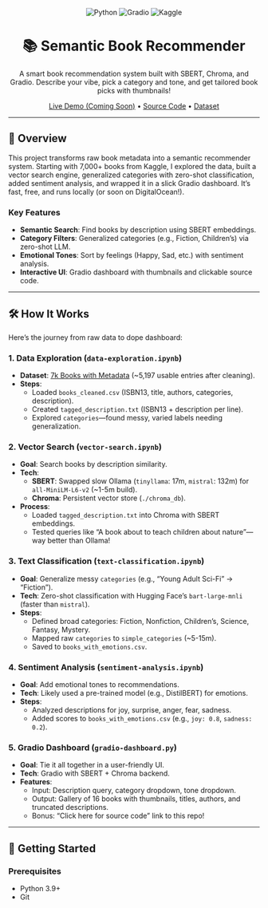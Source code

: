 <p align="center">
  <img src="https://img.shields.io/badge/Python-3.9%2B-blue?style=for-the-badge&logo=python" alt="Python">
  <img src="https://img.shields.io/badge/Gradio-Interactive%20UI-green?style=for-the-badge" alt="Gradio">
  <img src="https://img.shields.io/badge/Dataset-Kaggle-orange?style=for-the-badge" alt="Kaggle">
</p>

<h1 align="center">📚 Semantic Book Recommender</h1>

<p align="center">
  A smart book recommendation system built with SBERT, Chroma, and Gradio. Describe your vibe, pick a category and tone, and get tailored book picks with thumbnails!
</p>

<p align="center">
  <a href="http://your-droplet-ip:7860">Live Demo (Coming Soon)</a> • 
  <a href="https://github.com/iamdanielsuresh/book-recommender">Source Code</a> • 
  <a href="https://www.kaggle.com/datasets/dylanjcastillo/7k-books-with-metadata">Dataset</a>
</p>

---

## 🌟 Overview

This project transforms raw book metadata into a semantic recommender system. Starting with 7,000+ books from Kaggle, I explored the data, built a vector search engine, generalized categories with zero-shot classification, added sentiment analysis, and wrapped it in a slick Gradio dashboard. It’s fast, free, and runs locally (or soon on DigitalOcean!).

### Key Features
- **Semantic Search**: Find books by description using SBERT embeddings.
- **Category Filters**: Generalized categories (e.g., Fiction, Children’s) via zero-shot LLM.
- **Emotional Tones**: Sort by feelings (Happy, Sad, etc.) with sentiment analysis.
- **Interactive UI**: Gradio dashboard with thumbnails and clickable source code.

---

## 🛠️ How It Works

Here’s the journey from raw data to dope dashboard:

### 1. Data Exploration (`data-exploration.ipynb`)
- **Dataset**: [7k Books with Metadata](https://www.kaggle.com/datasets/dylanjcastillo/7k-books-with-metadata) (~5,197 usable entries after cleaning).
- **Steps**:
  - Loaded `books_cleaned.csv` (ISBN13, title, authors, categories, description).
  - Created `tagged_description.txt` (ISBN13 + description per line).
  - Explored `categories`—found messy, varied labels needing generalization.

### 2. Vector Search (`vector-search.ipynb`)
- **Goal**: Search books by description similarity.
- **Tech**:
  - **SBERT**: Swapped slow Ollama (`tinyllama`: 17m, `mistral`: 132m) for `all-MiniLM-L6-v2` (~1-5m build).
  - **Chroma**: Persistent vector store (`./chroma_db`).
- **Process**:
  - Loaded `tagged_description.txt` into Chroma with SBERT embeddings.
  - Tested queries like “A book about to teach children about nature”—way better than Ollama!

### 3. Text Classification (`text-classification.ipynb`)
- **Goal**: Generalize messy `categories` (e.g., “Young Adult Sci-Fi” → “Fiction”).
- **Tech**: Zero-shot classification with Hugging Face’s `bart-large-mnli` (faster than `mistral`).
- **Steps**:
  - Defined broad categories: Fiction, Nonfiction, Children’s, Science, Fantasy, Mystery.
  - Mapped raw `categories` to `simple_categories` (~5-15m).
  - Saved to `books_with_emotions.csv`.

### 4. Sentiment Analysis (`sentiment-analysis.ipynb`)
- **Goal**: Add emotional tones to recommendations.
- **Tech**: Likely used a pre-trained model (e.g., DistilBERT) for emotions.
- **Steps**:
  - Analyzed descriptions for joy, surprise, anger, fear, sadness.
  - Added scores to `books_with_emotions.csv` (e.g., `joy: 0.8`, `sadness: 0.2`).

### 5. Gradio Dashboard (`gradio-dashboard.py`)
- **Goal**: Tie it all together in a user-friendly UI.
- **Tech**: Gradio with SBERT + Chroma backend.
- **Features**:
  - Input: Description query, category dropdown, tone dropdown.
  - Output: Gallery of 16 books with thumbnails, titles, authors, and truncated descriptions.
  - Bonus: “Click here for source code” link to this repo!

---

## 🚀 Getting Started

### Prerequisites
- Python 3.9+
- Git

